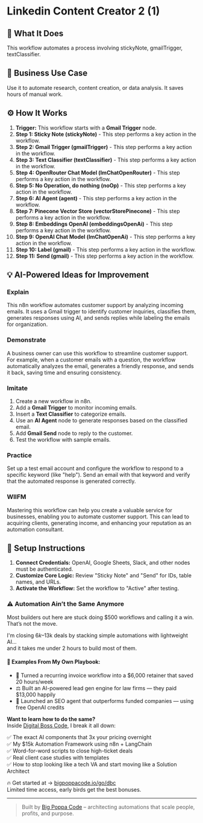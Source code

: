 # Linkedin Content Creator   2 (1)

## 🚀 What It Does
This workflow automates a process involving stickyNote, gmailTrigger, textClassifier.

## 💼 Business Use Case
Use it to automate research, content creation, or data analysis. It saves hours of manual work.

## ⚙️ How It Works
1.  **Trigger:** This workflow starts with a **Gmail Trigger** node.
2. **Step 1: Sticky Note (stickyNote)** - This step performs a key action in the workflow.
3. **Step 2: Gmail Trigger (gmailTrigger)** - This step performs a key action in the workflow.
4. **Step 3: Text Classifier (textClassifier)** - This step performs a key action in the workflow.
5. **Step 4: OpenRouter Chat Model (lmChatOpenRouter)** - This step performs a key action in the workflow.
6. **Step 5: No Operation, do nothing (noOp)** - This step performs a key action in the workflow.
7. **Step 6: AI Agent (agent)** - This step performs a key action in the workflow.
8. **Step 7: Pinecone Vector Store (vectorStorePinecone)** - This step performs a key action in the workflow.
9. **Step 8: Embeddings OpenAI (embeddingsOpenAi)** - This step performs a key action in the workflow.
10. **Step 9: OpenAI Chat Model (lmChatOpenAi)** - This step performs a key action in the workflow.
11. **Step 10: Label (gmail)** - This step performs a key action in the workflow.
12. **Step 11: Send (gmail)** - This step performs a key action in the workflow.

## 💡 AI-Powered Ideas for Improvement
### Explain
This n8n workflow automates customer support by analyzing incoming emails. It uses a Gmail trigger to identify customer inquiries, classifies them, generates responses using AI, and sends replies while labeling the emails for organization.

### Demonstrate
A business owner can use this workflow to streamline customer support. For example, when a customer emails with a question, the workflow automatically analyzes the email, generates a friendly response, and sends it back, saving time and ensuring consistency.

### Imitate
1. Create a new workflow in n8n.
2. Add a **Gmail Trigger** to monitor incoming emails.
3. Insert a **Text Classifier** to categorize emails.
4. Use an **AI Agent** node to generate responses based on the classified email.
5. Add **Gmail Send** node to reply to the customer.
6. Test the workflow with sample emails.

### Practice
Set up a test email account and configure the workflow to respond to a specific keyword (like "help"). Send an email with that keyword and verify that the automated response is generated correctly.

### WIIFM
Mastering this workflow can help you create a valuable service for businesses, enabling you to automate customer support. This can lead to acquiring clients, generating income, and enhancing your reputation as an automation consultant.

## 🔧 Setup Instructions
1. **Connect Credentials:** OpenAI, Google Sheets, Slack, and other nodes must be authenticated.
2. **Customize Core Logic:** Review "Sticky Note" and "Send" for IDs, table names, and URLs.
3. **Activate the Workflow:** Set the workflow to "Active" after testing.

### ⚠️ Automation Ain’t the Same Anymore

Most builders out here are stuck doing $500 workflows and calling it a win.  
That’s not the move.  

I'm closing $6k–$13k deals by stacking simple automations with lightweight AI...  
and it takes me under 2 hours to build most of them.

#### 🧠 Examples From My Own Playbook:
- 🔁 Turned a recurring invoice workflow into a $6,000 retainer that saved 20 hours/week  
- ⚖️ Built an AI-powered lead gen engine for law firms — they paid $13,000 happily  
- 🚀 Launched an SEO agent that outperforms funded companies — using free OpenAI credits  

**Want to learn how to do the same?**  
Inside [Digital Boss Code](https://bigpoppacode.io/go/dbc), I break it all down:

✅ The exact AI components that 3x your pricing overnight  
✅ My $15k Automation Framework using n8n + LangChain  
✅ Word-for-word scripts to close high-ticket deals  
✅ Real client case studies with templates  
✅ How to stop looking like a tech VA and start moving like a Solution Architect  

🔥 Get started at → [bigpoppacode.io/go/dbc](https://bigpoppacode.io/go/dbc)  
Limited time access, early birds get the best bonuses.

---
> Built by [Big Poppa Code](https://bigpoppacode.io) – architecting automations that scale people, profits, and purpose.
